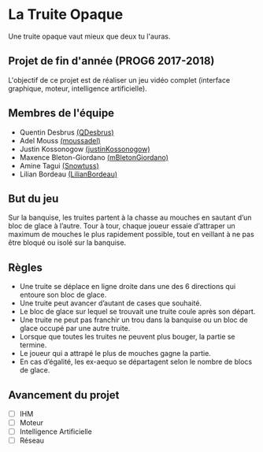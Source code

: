# La Truite Opaque

Une truite opaque vaut mieux que deux tu l'auras.

## Projet de fin d'année (PROG6 2017-2018)

L'objectif de ce projet est de réaliser un jeu vidéo complet (interface graphique, moteur, intelligence artificielle).

## Membres de l'équipe

* Quentin Desbrus [(QDesbrus)](https://github.com/QDesbrus)
* Adel Mouss [(moussadel)](https://github.com/moussadel)
* Justin Kossonogow [(justinKossonogow)](https://github.com/justinKossonogow)
* Maxence Bleton-Giordano [(mBletonGiordano)](https://github.com/mBletonGiordano)
* Amine Tagui [(Snowtuss)](https://github.com/Snowtuss)
* Lilian Bordeau [(LilianBordeau)](https://github.com/LilianBordeau)

## But du jeu

Sur la banquise, les truites partent à la chasse au mouches en sautant d’un bloc de glace à l’autre. Tour à tour, chaque joueur essaie d’attraper un maximum de mouches le plus rapidement possible, tout en veillant à ne pas être bloqué ou isolé sur la banquise.

## Règles

* Une truite se déplace en ligne droite dans une des 6 directions qui entoure son bloc de glace.
* Une truite peut avancer d’autant de cases que souhaité.
* Le bloc de glace sur lequel se trouvait une truite coule après son départ.
* Une truite ne peut pas franchir un trou dans la banquise ou un bloc de glace occupé par une autre truite.
* Lorsque que toutes les truites ne peuvent plus bouger, la partie se termine.
* Le joueur qui a attrapé le plus de mouches gagne la partie.
* En cas d’égalité, les ex-aequo se départagent selon le nombre de blocs de glace.

## Avancement du projet

- [ ] IHM
- [ ] Moteur
- [ ] Intelligence Artificielle
- [ ] Réseau
